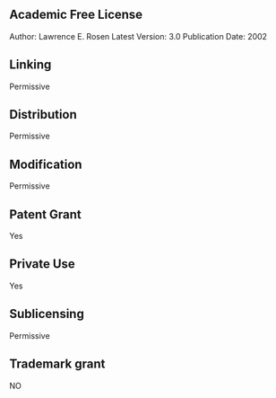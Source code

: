 ## Academic Free License
Author: Lawrence E. Rosen
Latest Version: 3.0
Publication Date: 2002

## Linking
Permissive

## Distribution
Permissive

## Modification
Permissive

## Patent Grant
Yes

## Private Use
Yes

## Sublicensing
Permissive

## Trademark grant
NO



